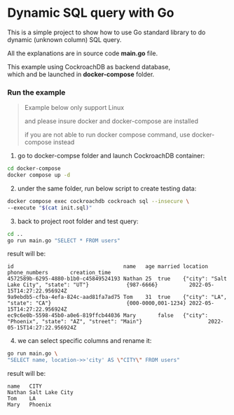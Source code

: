 # Dynamic SQL query with Go

This is a simple project to show how to use Go standard library to do dynamic (unknown column) SQL query.

All the explanations are in source code **main.go** file.

This example using CockroachDB as backend database,<br/>
which and be launched in **docker-compose** folder.

### Run the example

> Example below only support Linux
>
> and please insure docker and docker-compose are installed
>
> if you are not able to run docker compose command, use docker-compose instead

1. go to docker-compse folder and launch CockroachDB container:

```bash
cd docker-compose
docker compose up -d
```

2. under the same folder, run below script to create testing data:

```bash
docker compose exec cockroachdb cockroach sql --insecure \
--execute "$(cat init.sql)"
```

3. back to project root folder and test query:

```bash
cd ..
go run main.go "SELECT * FROM users"
```

result will be:

```
id                                   name   age married location                                             phone_numbers       creation_time
4572589b-6295-4880-b1b0-c45849524193 Nathan 25  true    {"city": "Salt Lake City", "state": "UT"}            {987-6666}          2022-05-15T14:27:22.956924Z
9a9ebdb5-cfba-4efa-824c-aad81fa7ad75 Tom    31  true    {"city": "LA", "state": "CA"}                        {000-0000,001-1234} 2022-05-15T14:27:22.956924Z
ec9c6e0b-5598-45b0-a0e6-819ffcb44036 Mary       false   {"city": "Phoenix", "state": "AZ", "street": "Main"}                     2022-05-15T14:27:22.956924Z
```

4. we can select specific columns and rename it:

```bash
go run main.go \
"SELECT name, location->>'city' AS \"CITY\" FROM users"
```

result will be:

```
name   CITY
Nathan Salt Lake City
Tom    LA
Mary   Phoenix
```
